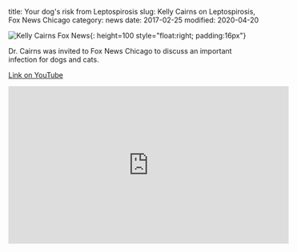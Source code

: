 title: Your dog's risk from Leptospirosis
slug: Kelly Cairns on Leptospirosis, Fox News Chicago
category: news
date: 2017-02-25
modified: 2020-04-20

![Kelly Cairns Fox News]({static}/images/kellycairnsfox32.png){: height=100 style="float:right; padding:16px"}

Dr. Cairns was invited to Fox News Chicago to discuss an important infection for dogs and cats.

[Link on YouTube](https://youtu.be/ICWxQ11R2CI)

<iframe width="560" height="315" src="https://www.youtube.com/embed/ER6QEWcWdAk" frameborder="0" allow="accelerometer; autoplay; encrypted-media; gyroscope; picture-in-picture" allowfullscreen></iframe>
